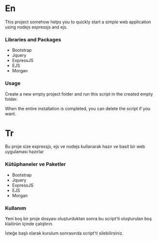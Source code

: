 # En
This project somehow helps you to quickly start a simple web application using nodejs expressjs and ejs.

### Libraries and Packages

 - Bootstrap
 - Jquery
 - ExpressJS
 - EJS
 - Morgan
### Usage

Create a new empty project folder and run this script in the created empty folder.

When the entire installation is completed, you can delete the script if you want.

# Tr

Bu proje size expressjs, ejs ve nodejs kullanarak hazır ve basit bir web uygulaması hazırlar

### Kütüphaneler ve Paketler

 - Bootstrap
 - Jquery
 - ExpressJS
 - EJS 
 - Morgan
### Kullanım

Yeni boş bir proje dosyası oluşturduktan sonra bu script'ti oluşturulan boş klalörün içinde çalıştırın.

İsteğe başlı olarak kurulum sonrasında script'ti silebilirsiniz.
